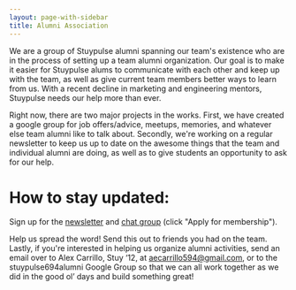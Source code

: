 ```yaml
---
layout: page-with-sidebar
title: Alumni Association
---
```


We are a group of Stuypulse alumni spanning our team's existence who are in the process of setting up a team alumni organization.  Our goal is to make it easier for Stuypulse alums to communicate with each other and keep up with the team, as well as give current team members better ways to learn from us. With a recent decline in marketing and engineering mentors, Stuypulse needs our help more than ever.

Right now, there are two major projects in the works.  First, we have created a google group for job offers/advice, meetups, memories, and whatever else team alumni like to talk about.  Secondly, we're working on a regular newsletter to keep us up to date on the awesome things that the team and individual alumni are doing, as well as to give students an opportunity to ask for our help.

How to stay updated:
=================
Sign up for the [newsletter](https://docs.google.com/forms/d/1ibxnPmwnTsjxcc138j-ikK4j8tiUejuMw_92FX4x2Ak/viewform) and [chat group](https://groups.google.com/forum/?hl=en#!forum/stuypulse694alumni) (click "Apply for membership").

Help us spread the word! Send this out to friends you had on the team.  Lastly, if you're interested in helping us organize alumni activities, send an email over to Alex Carrillo, Stuy ‘12, at aecarrillo594@gmail.com, or to the stuypulse694alumni Google Group so that we can all work together as we did in the good ol’ days and build something great!
